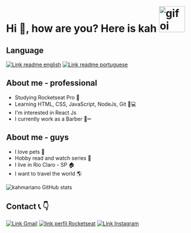 # Hi 👋, how are you? Here is kah <img src="https://images6.fanpop.com/image/photos/37800000/-Hello-penguins-of-madagascar-37800672-500-500.gif" alt="gif oi" width="70"/>

## Language
[![Link readme english](https://img.shields.io/badge/-En-blue)](https://github.com/kahmariano/kahmariano//main/README.md)
[![Link readme portuguese](https://img.shields.io/badge/-Pt__Br-orange)](https://github.com/kahmariano/kahmariano/blob/main/READMEPt_br.md)

## About me - professional
 * Studying Rocketseat Pro 🚀
 * Learning HTML, CSS, JavaScript, NodeJs, Git 📝💻
 * I'm interested in React Js 
 * I currently work as a Barber 💈✂

## About me - guys
 * I love pets 🐶
 * Hobby read and watch series 📗
 * I live in Rio Claro - SP 🏠
 * I want to travel the world 🌎

![kahmariano GitHub stats](https://github-readme-stats.vercel.app/api?username=kahmariano&show_icons=true&theme=dracula)

## Contact 📞 👇

[![Link Gmail](https://img.shields.io/badge/-Gmail-red)](https://mail.google.com/mail/u/0/#inbox)
[![link perfil Rocketseat](https://img.shields.io/badge/-Perfil%20Rocketseat-purple)](https://app.rocketseat.com.br/dashboard)
[![Link Instagram](https://img.shields.io/badge/-Instagram-pink)](https://www.instagram.com/kahbarber/)
